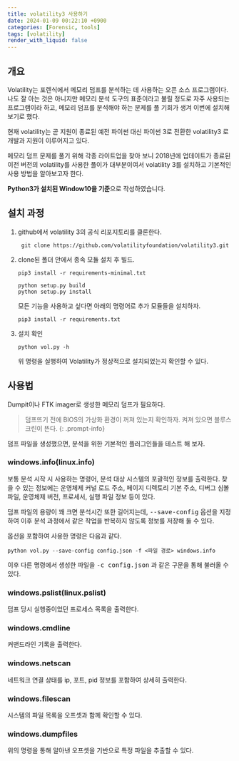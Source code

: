 ```yaml
---
title: volatility3 사용하기
date: 2024-01-09 00:22:10 +0900
categories: [Forensic, tools]
tags: [volatility]
render_with_liquid: false
---
```


## 개요
Volatility는 포렌식에서 메모리 덤프를 분석하는 데 사용하는 오픈 소스 프로그램이다.
나도 잘 아는 것은 아니지만 메모리 분석 도구의 표준이라고 불릴 정도로 자주 사용되는 프로그램이라 하고,
메모리 덤프를 분석해야 하는 문제를 풀 기회가 생겨 이번에 설치해보기로 했다.

현재 volatility는 곧 지원이 종료된 예전 파이썬 대신 파이썬 3로 전환한 volatility3 로 개발과 지원이 이루어지고 있다.

메모리 덤프 문제를 풀기 위해 각종 라이트업을 찾아 보니 2018년에 업데이트가 종료된 이전 버전의 volatility를 사용한 풀이가 대부분이여서 volatility 3를 설치하고 기본적인 사용 방법을 알아보고자 한다.

<b>Python3가 설치된 Window10을 기준</b>으로 작성하였습니다.

## 설치 과정

1. github에서 volatility 3의 공식 리포지토리를 클론한다.  

    ```shell
     git clone https://github.com/volatilityfoundation/volatility3.git 
    ```

2. clone된 폴더 안에서 종속 모듈 설치 후 빌드.  

    ```shell
    pip3 install -r requirements-minimal.txt

    python setup.py build
    python setup.py install    
    ```

    모든 기능을 사용하고 싶다면 아래의 명령어로 추가 모듈들을 설치하자.

    ```shell
    pip3 install -r requirements.txt
    ```

3. 설치 확인

    ```shell
    python vol.py -h
    ```
    위 명령을 실행하여 Volatility가 정상적으로 설치되었는지 확인할 수 있다.



## 사용법

Dumpit이나 FTK imager로 생성한 메모리 덤프가 필요하다.
> 덤프뜨기 전에 BIOS의 가상화 환경이 꺼져 있는지 확인하자. 켜져 있으면 블루스크린이 뜬다.
{: .prompt-info}

덤프 파일을 생성했으면, 분석을 위한 기본적인 플러그인들을 테스트 해 보자.

### windows.info(linux.info)

보통 분석 시작 시 사용하는 명령어, 분석 대상 시스템의 포괄적인 정보를 출력한다.
찾을 수 있는 정보에는 운영체제 커널 로드 주소, 페이지 디렉토리 기본 주소, 디버그 심볼 파일, 운영체제 버전, 프로세서, 실행 파일 정보 등이 있다. 

덤프 파일의 용량이 꽤 크면 분석시간 또한 길어지는데, <kbd>--save-config</kbd> 옵션을 지정하여 이후 분석 과정에서 같은 작업을 반복하지 않도록 정보를 저장해 둘 수 있다.

옵션을 포함하여 사용한 명령은 다음과 같다.
```shell
python vol.py --save-config config.json -f <파일 경로> windows.info
```

이후 다른 명령에서 생성한 파일을 <kbd>-c config.json</kbd> 과 같은 구문을 통해 불러올 수 있다.

### windows.pslist(linux.pslist)

덤프 당시 실행중이었던 프로세스 목록을 출력한다.

### windows.cmdline

커맨드라인 기록을 출력한다.

### windows.netscan

네트워크 연결 상태를 ip, 포트, pid 정보를 포함하여 상세히 출력한다.

### windows.filescan

시스템의 파일 목록을 오프셋과 함께 확인할 수 있다.

### windows.dumpfiles

위의 명령을 통해 알아낸 오프셋을 기반으로 특정 파일을 추출할 수 있다.
